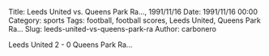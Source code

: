 Title: Leeds United vs. Queens Park Ra…, 1991/11/16
Date: 1991/11/16 00:00
Category: sports
Tags: football, football scores, Leeds United, Queens Park Ra…
Slug: leeds-united-vs-queens-park-ra
Author: carbonero


Leeds United 2 - 0 Queens Park Ra…
